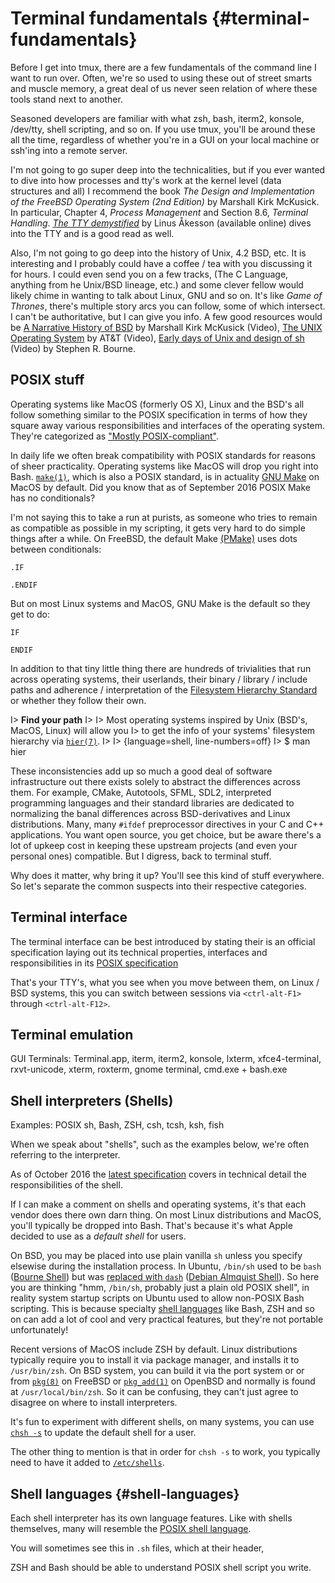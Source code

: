 # Terminal fundamentals {#terminal-fundamentals}

Before I get into tmux, there are a few fundamentals of the command line I want
to run over. Often, we're so used to using these out of street smarts and muscle
memory, a great deal of us never seen relation of where these tools stand next to
another.

Seasoned developers are familiar with what zsh, bash, iterm2, konsole, /dev/tty,
shell scripting, and so on. If you use tmux, you'll be around these all the
time, regardless of whether you're in a GUI on your local machine or ssh'ing
into a remote server.

I'm not going to go super deep into the technicalities, but if you ever wanted
to dive into how processes and tty's work at the kernel level (data structures
and all) I recommend the book *The Design and Implementation of the FreeBSD
Operating System (2nd Edition)* by Marshall Kirk McKusick. In particular,
Chapter 4, *Process Management* and Section 8.6, *Terminal Handling*.
[*The TTY demystified*](http://www.linusakesson.net/programming/tty/index.php)
by Linus Åkesson (available online) dives into the TTY and is a good read as
well.

Also, I'm not going to go deep into the history of Unix, 4.2 BSD, etc. It is
interesting and I probably could have a coffee / tea with you discussing it for
hours. I could even send you on a few tracks, (The C Language, anything from he
Unix/BSD lineage, etc.) and some clever fellow would likely chime in wanting to
talk about Linux, GNU and so on. It's like *Game of Thrones*, there's multiple
story arcs you can follow, some of which intersect. I can't be authoritative,
but I can give you info. A few good resources would be [A Narrative History of BSD](https://www.youtube.com/watch?v=bVSXXeiFLgk)
by Marshall Kirk McKusick (Video), [The UNIX Operating System](https://www.youtube.com/watch?v=tc4ROCJYbm0)
by AT&T (Video), [Early days of Unix and design of sh](https://www.youtube.com/watch?v=FI_bZhV7wpI)
(Video) by Stephen R. Bourne.

## POSIX stuff

Operating systems like MacOS (formerly OS X), Linux and the BSD's all follow
something similar to the POSIX specification in terms of how they square away
various responsibilities and interfaces of the operating system. They're
categorized as ["Mostly POSIX-compliant"](https://en.wikipedia.org/wiki/POSIX#Mostly_POSIX-compliant).

In daily life we often break compatibility with POSIX standards for reasons of
sheer practicality. Operating systems like MacOS will drop you right into Bash.
[`make(1)`](http://pubs.opengroup.org/onlinepubs/9699919799/utilities/make.html),
which is also a POSIX standard, is in actuality [GNU Make](https://www.gnu.org/software/make/)
on MacOS by default.  Did you know that as of September 2016 POSIX Make has no
conditionals?

I'm not saying this to take a run at purists, as someone who tries to remain
as compatible as possible in my scripting, it gets very hard to do simple
things after a while. On FreeBSD, the default Make
[(PMake)](https://www.freebsd.org/doc/en_US.ISO8859-1/books/pmake/) uses dots
between conditionals:

    .IF

    .ENDIF

But on most Linux systems and MacOS, GNU Make is the default so they get to do:

    IF

    ENDIF

In addition to that tiny little thing there are hundreds of trivialities that
run across operating systems, their userlands, their binary / library /  include
paths and adherence / interpretation of the [Filesystem Hierarchy Standard](https://en.wikipedia.org/wiki/Filesystem_Hierarchy_Standard)
or whether they follow their own.

I> **Find your path**
I>
I> Most operating systems inspired by Unix (BSD's, MacOS, Linux) will allow you
I> to get the info of your systems' filesystem hierarchy via [`hier(7)`](https://www.freebsd.org/cgi/man.cgi?hier(7)).
I>
I> {language=shell, line-numbers=off}
I>     $ man hier

These inconsistencies add up so much a good deal of software infrastructure out
there exists solely to abstract the differences across them. For example, CMake,
Autotools, SFML, SDL2, interpreted programming languages and their standard
libraries are dedicated to normalizing the banal differences across
BSD-derivatives and Linux distributions. Many, many `#ifdef` preprocessor
directives in your C and C++ applications. You want open source, you get choice,
but be aware there's a lot of upkeep cost in keeping these upstream projects
(and even your personal ones) compatible. But I digress, back to terminal stuff.

Why does it matter, why  bring it up? You'll see this kind of stuff everywhere.
So let's separate the common suspects into their respective categories.

## Terminal interface

The terminal interface can be best introduced by stating their is an official
specification laying out its technical properties, interfaces and
responsibilities in its [POSIX specification](http://pubs.opengroup.org/onlinepubs/9699919799/basedefs/V1_chap11.html)

That's your TTY's, what you see when you move between them, on Linux / BSD
systems, this you can switch between sessions via `<ctrl-alt-F1>` through
`<ctrl-alt-F12>`.

## Terminal emulation

GUI Terminals: Terminal.app, iterm, iterm2, konsole, lxterm, xfce4-terminal,
rxvt-unicode, xterm, roxterm, gnome terminal, cmd.exe + bash.exe

## Shell interpreters (Shells)

Examples: POSIX sh, Bash, ZSH, csh, tcsh, ksh, fish

When we speak about "shells", such as the examples below, we're often referring
to the interpreter.

As of October 2016 the [latest specification](http://pubs.opengroup.org/onlinepubs/9699919799/utilities/sh.html)
covers in technical detail the responsibilities of the shell.

If I can make a comment on shells and operating systems, it's that each vendor
does there own darn thing. On most Linux distributions and MacOS, you'll
typically be dropped into Bash. That's because it's what Apple decided to use as
a *default shell* for users.

On BSD, you may be placed into use plain vanilla `sh` unless you specify
elsewise during the installation process. In Ubuntu, `/bin/sh` used to be `bash`
([Bourne Shell](https://en.wikipedia.org/wiki/Bourne_shell)) but was
[replaced with `dash`](https://wiki.ubuntu.com/DashAsBinSh)
([Debian Almquist Shell](https://en.wikipedia.org/wiki/Almquist_shell)). So here
you are thinking "hmm, `/bin/sh`, probably just a plain old POSIX shell", in
reality system startup scripts on Ubuntu used to allow non-POSIX Bash
scripting. This is because specialty [shell languages](#shell-languages) like
Bash, ZSH and so on can add a lot of cool and very practical features, but
they're not portable unfortunately!

Recent versions of MacOS include ZSH by default. Linux distributions
typically require you to install it via package manager, and installs it to
`/usr/bin/zsh`. On BSD system, you can build it via the port system or or from
[`pkg(8)`](https://www.freebsd.org/cgi/man.cgi?query=pkg&apropos=0&sektion=0&manpath=FreeBSD+10.3-RELEASE+and+Ports&arch=default&format=html)
on FreeBSD or [`pkg_add(1)`](http://man.openbsd.org/pkg_add.1) on OpenBSD and
normally is found at `/usr/local/bin/zsh`. So it can be confusing, they can't
just agree to disagree on where to install interpreters.

It's fun to experiment with different shells, on many systems, you can use
[`chsh -s`](https://en.wikipedia.org/wiki/Chsh) to update the default shell for
a user.

The other thing to mention is that in order for `chsh -s` to work,  you
typically need to have it added to [`/etc/shells`](https://bash.cyberciti.biz/guide//etc/shells).

## Shell languages {#shell-languages}

Each shell interpreter has its own language features. Like with shells
themselves, many will resemble the [POSIX shell language](http://pubs.opengroup.org/onlinepubs/9699919799/utilities/V3_chap02.html#tag_18_01).

You will sometimes see this in `.sh` files, which at their header,

ZSH and Bash should be able to understand POSIX shell script you write.
